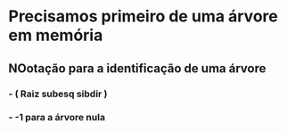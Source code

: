 # Precisamos primeiro de uma árvore em memória

## NOotação para a identificação de uma árvore

### - ( Raiz subesq sibdir )

### - -1 para a árvore nula
